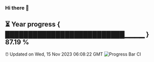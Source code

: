 ### Hi there 👋
⏳ Year progress { ██████████████████████████▁▁▁▁ } 87.19 %
---
⏰ Updated on Wed, 15 Nov 2023 06:08:22 GMT
![Progress Bar CI](https://github.com/Moyi321/Moyi321/workflows/Progress%20Bar%20CI/badge.svg)

